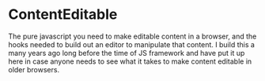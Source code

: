 ContentEditable
===============

The pure javascript you need to make editable content in a browser, and the hooks needed to build out an editor to manipulate that content.  I build this a many years ago long before the time of JS framework and have put it up here in case anyone needs to see what it takes to make content editable in older browsers.
